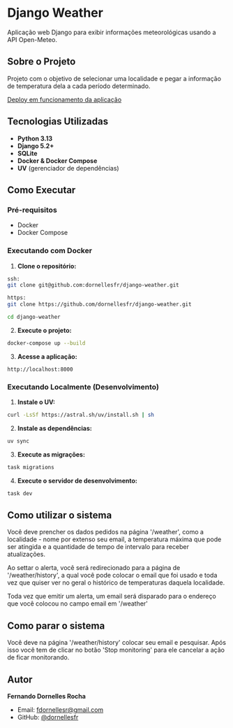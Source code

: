 # Django Weather

Aplicação web Django para exibir informações meteorológicas usando a API Open-Meteo.

##  Sobre o Projeto

Projeto com o objetivo de selecionar uma localidade e pegar a informação de temperatura dela a cada período determinado.

[Deploy em funcionamento da aplicação](https://django-weather-4vb9.onrender.com)

##  Tecnologias Utilizadas

- **Python 3.13**
- **Django 5.2+**
- **SQLite** 
- **Docker & Docker Compose**
- **UV** (gerenciador de dependências)

## Como Executar

### Pré-requisitos

- Docker
- Docker Compose

### Executando com Docker

1. **Clone o repositório:**
```bash
ssh:
git clone git@github.com:dornellesfr/django-weather.git
```
```bash
https:
git clone https://github.com/dornellesfr/django-weather.git
```
```bash
cd django-weather
```

2. **Execute o projeto:**
```bash
docker-compose up --build
```

3. **Acesse a aplicação:**
```
http://localhost:8000
```

### Executando Localmente (Desenvolvimento)

1. **Instale o UV:**
```bash
curl -LsSf https://astral.sh/uv/install.sh | sh
```

2. **Instale as dependências:**
```bash
uv sync
```

3. **Execute as migrações:**
```bash
task migrations
```

4. **Execute o servidor de desenvolvimento:**
```bash
task dev
```

## Como utilizar o sistema

Você deve prencher os dados pedidos na página '/weather', como a localidade - nome por extenso  seu email, a temperatura máxima que pode ser atingida e a quantidade de tempo de intervalo para receber atualizações. 

Ao settar o alerta, você será redirecionado para a página de '/weather/history', a qual você pode colocar o email que foi usado e toda vez que quiser ver no geral o histórico de temperaturas daquela localidade.

Toda vez que emitir um alerta, um email será disparado para o endereço que você colocou no campo email em '/weather'

## Como parar o sistema

Você deve na página '/weather/history' colocar seu email e pesquisar. Após isso você tem de clicar no botão 'Stop monitoring' para ele cancelar a ação de ficar monitorando.


## Autor

**Fernando Dornelles Rocha**
- Email: fdornellesr@gmail.com
- GitHub: [@dornellesfr](https://github.com/dornellesfr)

